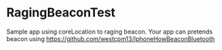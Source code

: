 # RagingBeaconTest
Sample app using coreLocation to raging beacon. Your app can pretends beacon using https://github.com/westcpm13/IphoneHowBeaconBluetooth
